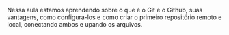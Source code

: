 Nessa aula estamos aprendendo sobre o que é o Git e o Github, suas vantagens, como configura-los e como criar o primeiro repositório remoto e local, conectando ambos e upando os arquivos.
